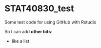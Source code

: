 # STAT40830_test
Some test code for using GitHub with Rstudio

So I can add __other bits__:

  - like a list
